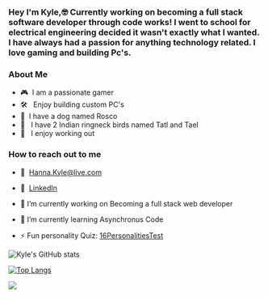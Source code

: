 ### Hey I'm Kyle,🤓 Currently working on becoming a full stack software developer through code works! I went to school for electrical engineering decided it wasn't exactly what I wanted. I have always had a passion for anything technology related. I love gaming and building Pc's. 

### About Me
 - 🎮 &nbsp;I am a passionate gamer
 - 🛠 &nbsp; Enjoy building custom PC's
 - 🐶 &nbsp;I have a dog named Rosco
 - 🐤 &nbsp; I have 2 Indian ringneck birds named Tatl and Tael
 - 💪 &nbsp; I enjoy working out

### How to reach out to me
- 📩 &nbsp;Hanna.Kyle@live.com 
- 💼 &nbsp;<a href="https://www.linkedin.com/in/kyle-hanna-71824910a/">LinkedIn</a>

- 🔭 I’m currently working on Becoming a full stack web developer
- 🌱 I’m currently learning Asynchronus Code
- ⚡ Fun personality Quiz: <a href="https://www.16personalities.com/profiles/6d6a93404424f"> 16PersonalitiesTest </a>


![Kyle's GitHub stats](https://github-readme-stats.vercel.app/api?username=KyleMHanna&theme=radical&show_icons=true)


[![Top Langs](https://github-readme-stats.vercel.app/api/top-langs/?username=KyleMHanna&layout=compact&theme=radical&show_icons=true)](https://github.com/anuraghazra/github-readme-stats)


![](https://komarev.com/ghpvc/?username=KyleMHanna)


